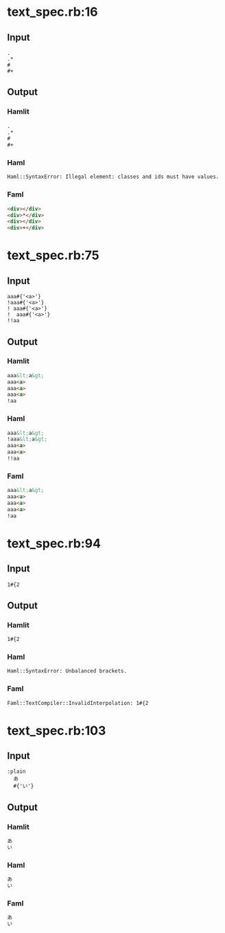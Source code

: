 # text\_spec.rb:16
## Input
```haml
.
.*
#
#+

```

## Output
### Hamlit
```html
.
.*
#
#+

```

### Haml
```html
Haml::SyntaxError: Illegal element: classes and ids must have values.
```

### Faml
```html
<div></div>
<div>*</div>
<div></div>
<div>+</div>

```

# text\_spec.rb:75
## Input
```haml
aaa#{'<a>'}
!aaa#{'<a>'}
! aaa#{'<a>'}
!  aaa#{'<a>'}
!!aa

```

## Output
### Hamlit
```html
aaa&lt;a&gt;
aaa<a>
aaa<a>
aaa<a>
!aa

```

### Haml
```html
aaa&lt;a&gt;
!aaa&lt;a&gt;
aaa<a>
aaa<a>
!!aa

```

### Faml
```html
aaa&lt;a&gt;
aaa<a>
aaa<a>
aaa<a>
!aa

```

# text\_spec.rb:94
## Input
```haml
1#{2
```

## Output
### Hamlit
```html
1#{2

```

### Haml
```html
Haml::SyntaxError: Unbalanced brackets.
```

### Faml
```html
Faml::TextCompiler::InvalidInterpolation: 1#{2
```

# text\_spec.rb:103
## Input
```haml
:plain
  あ
  #{'い'}
```

## Output
### Hamlit
```html
あ
い


```

### Haml
```html
あ
い


```

### Faml
```html
あ
い

```
